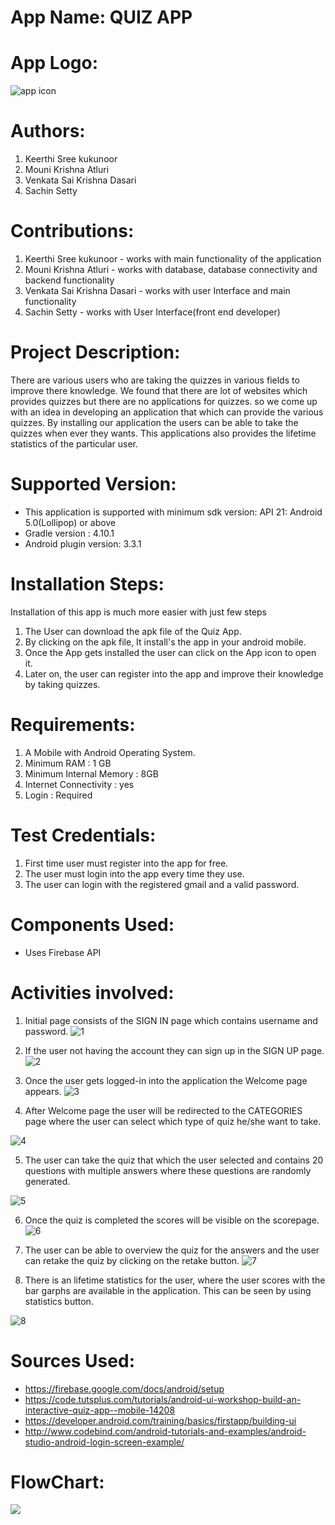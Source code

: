 # App Name: QUIZ APP

# App Logo:
![app icon](https://raw.githubusercontent.com/mounikrishna/QuizApp/master/appicon.png)

# Authors:

1. Keerthi Sree kukunoor
2. Mouni Krishna Atluri
3. Venkata Sai Krishna Dasari
4. Sachin Setty

# Contributions:

1. Keerthi Sree kukunoor - works with main functionality of the application
2. Mouni Krishna Atluri - works with database, database connectivity and backend functionality
3. Venkata Sai Krishna Dasari - works with user Interface and main functionality
4. Sachin Setty - works with User Interface(front end developer)

# Project Description:

There are various users who are taking the quizzes in various fields to improve there knowledge. We found that there are lot of  websites which provides quizzes but there are no applications for quizzes. so we come up with an idea in developing an application that which can provide the various quizzes. By installing our application the users can be able to take the quizzes when ever they wants. This applications also provides the lifetime statistics of the particular user.  

# Supported Version:

- This application is supported with minimum sdk version: API 21: Android 5.0(Lollipop) or above
- Gradle version : 4.10.1
- Android plugin version: 3.3.1

# Installation Steps:

Installation of this app is much more easier with just few steps
1. The User can download the apk file of the Quiz App.
2. By clicking on the apk file, It install's the app in your android mobile.
3. Once the App gets installed the user can click on the App icon to open it.
4. Later on, the user can register into the app and improve their knowledge by taking quizzes.

# Requirements:

1. A Mobile with Android Operating System.
2. Minimum RAM : 1 GB
3. Minimum Internal Memory : 8GB
4. Internet Connectivity : yes
5. Login : Required

# Test Credentials:

1. First time user must register into the app for free.
2. The user must login into the app every time they use.
3. The user can login with the registered gmail and a valid password.

# Components Used:

- Uses Firebase API

# Activities involved:

1.	Initial page consists of the SIGN IN page which contains username and password.
![1](https://github.com/mounikrishna/QuizApp/blob/master/App%20Screenshots/LoginPage.JPG)

2.	If the user not having the account they can sign up in the SIGN UP page.
![2](https://github.com/mounikrishna/QuizApp/blob/master/App%20Screenshots/SignUppage.JPG)

3. Once the user gets logged-in into the application the Welcome page appears.
![3](https://github.com/mounikrishna/QuizApp/blob/master/App%20Screenshots/welcomepage.JPG)

4.	After Welcome page the user will be redirected to the CATEGORIES page where the user can select which type of quiz he/she want to take.

![4](https://github.com/mounikrishna/QuizApp/blob/master/App%20Screenshots/Categorypage.JPG)

5.	The user can take the quiz that which the user selected and contains 20 questions with multiple answers where these questions are randomly generated.

![5](https://github.com/mounikrishna/QuizApp/blob/master/App%20Screenshots/QuestionsPage.JPG)

6.	Once the quiz is completed the scores will be visible on the scorepage.
![6](https://github.com/mounikrishna/QuizApp/blob/master/App%20Screenshots/ResultPage.JPG)

7. The user can be able to overview the quiz for the answers and the user can retake the quiz by clicking on the retake button.
![7](https://github.com/mounikrishna/QuizApp/blob/master/App%20Screenshots/ReviewPage.JPG)

8. There is an lifetime statistics for the user, where the user scores with the bar garphs are available in the application. This can be seen by using statistics button.

![8](https://github.com/mounikrishna/QuizApp/blob/master/App%20Screenshots/StatisticsPage.JPG)

# Sources Used:
- https://firebase.google.com/docs/android/setup
- https://code.tutsplus.com/tutorials/android-ui-workshop-build-an-interactive-quiz-app--mobile-14208
- https://developer.android.com/training/basics/firstapp/building-ui
- http://www.codebind.com/android-tutorials-and-examples/android-studio-android-login-screen-example/

# FlowChart:
 ![](https://github.com/mounikrishna/QuizApp/blob/master/androidFlowchat.jpeg)
 
 
 
 
 





